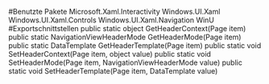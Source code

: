 #Benutzte Pakete
Microsoft.Xaml.Interactivity
Windows.UI.Xaml
Windows.UI.Xaml.Controls
Windows.UI.Xaml.Navigation
WinU
#Exportschnittstellen
public static object GetHeaderContext(Page item)
public static NavigationViewHeaderMode GetHeaderMode(Page item)
public static DataTemplate GetHeaderTemplate(Page item)
public static void SetHeaderContext(Page item, object value)
public static void SetHeaderMode(Page item, NavigationViewHeaderMode value)
public static void SetHeaderTemplate(Page item, DataTemplate value)
